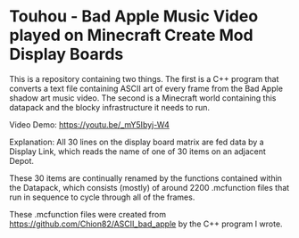 # Touhou - Bad Apple Music Video played on Minecraft Create Mod Display Boards

This is a repository containing two things. The first is a C++ program that converts a text file containing ASCII art of every frame from the Bad Apple shadow art music video. The second is a Minecraft world containing this datapack and the blocky infrastructure it needs to run. 

Video Demo: 
https://youtu.be/_mY5Ibyj-W4

Explanation:
All 30 lines on the display board matrix are fed data by a Display Link, which reads the name of one of 30 items on an adjacent Depot. 

These 30 items are continually renamed by the functions contained within the Datapack, which consists (mostly) of around 2200 .mcfunction files that run in sequence to cycle through all of the frames.

These .mcfunction files were created from https://github.com/Chion82/ASCII_bad_apple by the C++ program I wrote.

